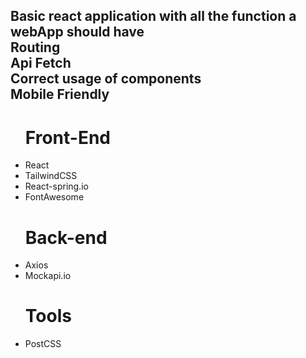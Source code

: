 <h2 className="text-2xl">Basic react application with all the function a webApp should have
<br />Routing
<br />Api Fetch
<br />Correct usage of components
<br />Mobile Friendly</h2>
<ul className="list-disc">
<h1 className="text-4xl font-bold">Front-End</h1>
<li className="text-3xl">React</li>
<li className="text-3xl">TailwindCSS</li>
<li className="text-3xl">React-spring.io</li>
<li className="text-3xl">FontAwesome</li>
</ul>
<ul className="list-disc">
<h1 className="text-4xl font-bold">Back-end</h1>
<li className="text-3xl">Axios</li>
<li className="text-3xl">Mockapi.io</li>
</ul>
<ul className="list-disc">
<h1 className="text-4xl font-bold">Tools</h1>
<li className="text-3xl">PostCSS</li>
</ul>

